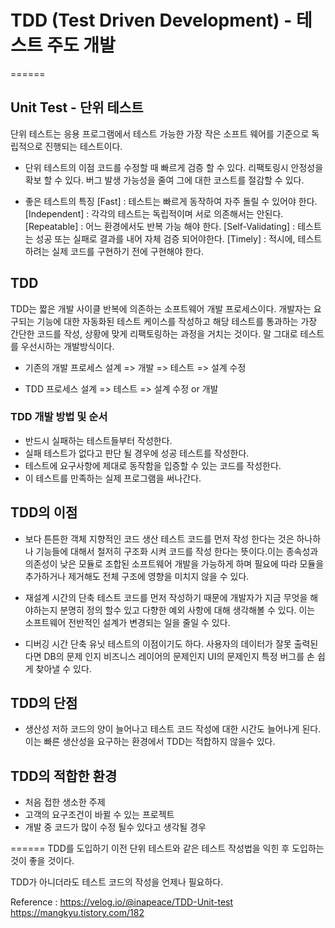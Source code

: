 # TDD (Test Driven Development) - 테스트 주도 개발
======

## Unit Test - 단위 테스트
단위 테스트는 응용 프로그램에서 테스트 가능한
가장 작은 소프트 웨어를 기준으로 독립적으로 진행되는 테스트이다.

- 단위 테스트의 이점
  코드를 수정할 때 빠르게 검증 할 수 있다.
  리팩토링시 안정성을 확보 할 수 있다.
  버그 발생 가능성을 줄여 그에 대한 코스트를 절감할 수 있다.

- 좋은 테스트의 특징
  [Fast] : 테스트는 빠르게 동작하여 자주 돌릴 수 있어야 한다.
  [Independent] : 각각의 테스트는 독립적이며 서로 의존해서는 안된다.
  [Repeatable] : 어느 환경에서도 반복 가능 해야 한다.
  [Self-Validating] : 테스트는 성공 또는 실패로 결과를 내어 자체 검증 되어야한다.
  [Timely] : 적시에, 테스트하려는 실제 코드를 구현하기 전에 구현해야 한다.

## TDD
TDD는 짧은 개발 사이클 반복에 의존하는 소프트웨어 개발 프로세스이다.
개발자는 요구되는 기능에 대한 자동화된 테스트 케이스를 작성하고 해당
테스트를 통과하는 가장 간단한 코드를 작성, 상황에 맞게 리팩토링하는 과정을
거치는 것이다. 말 그대로 테스트를 우선시하는 개발방식이다.

- 기존의 개발 프로세스
  설계 => 개발 => 테스트 => 설계 수정

- TDD 프로세스
  설계 => 테스트 => 설계 수정 or 개발

### TDD 개발 방법 및 순서
- 반드시 실패하는 테스트들부터 작성한다.
- 실패 테스트가 없다고 판단 될 경우에 성공 테스트를 작성한다.
- 테스트에 요구사항에 제대로 동작함을 입증할 수 있는 코드를 작성한다.
- 이 테스트를 만족하는 실제 프로그램을 써나간다.

## TDD의 이점

- 보다 튼튼한 객체 지향적인 코드 생산
  테스트 코드를 먼저 작성 한다는 것은 하나하나 기능들에 대해서
  철저히 구조화 시켜 코드를 작성 한다는 뜻이다.이는 종속성과 의존성이
  낮은 모듈로 조합된 소프트웨어 개발을 가능하게 하며 필요에 따라
  모듈을 추가하거나 제거해도 전체 구조에 영향을 미치지 않을 수 있다.

- 재설계 시간의 단축
  테스트 코드를 먼저 작성하기 때문에 개발자가 지금 무엇을 해야하는지
  분명히 정의 할수 있고 다향한 예외 사항에 대해 생각해볼 수 있다.
  이는 소프트웨어 전반적인 설계가 변경되는 일을 줄일 수 있다.

- 디버깅 시간 단축
  유닛 테스트의 이점이기도 하다. 사용자의 데이터가 잘못 출력된다면
  DB의 문제 인지 비즈니스 레이어의 문제인지 UI의 문제인지
  특정 버그를 손 쉽게 찾아낼 수 있다.

## TDD의 단점

- 생산성 저하
  코드의 양이 늘어나고 테스트 코드 작성에 대한 시간도 늘어나게 된다.
  이는 빠른 생산성을 요구하는 환경에서 TDD는 적합하지 않을수 있다.

## TDD의 적합한 환경

- 처음 접한 생소한 주제
- 고객의 요구조건이 바뀔 수 있는 프로젝트
- 개발 중 코드가 많이 수정 될수 있다고 생각될 경우

======
TDD를 도입하기 이전 단위 테스트와 같은 테스트 작성법을
익힌 후 도입하는것이 좋을 것이다.

TDD가 아니더라도 테스트 코드의 작성을 언제나 필요하다.


Reference :
https://velog.io/@inapeace/TDD-Unit-test
https://mangkyu.tistory.com/182